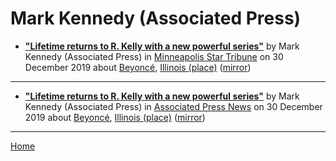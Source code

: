 # Mark Kennedy (Associated Press)

 - [**"Lifetime returns to R. Kelly with a new powerful series"**](http://www.startribune.com/lifetime-returns-to-r-kelly-with-a-new-powerful-series/566568672/) by Mark Kennedy (Associated Press) in [Minneapolis Star Tribune](http://www.startribune.com/) on 30 December 2019 about [Beyoncé](../../../topics/beyonc/index.md), [Illinois (place)](../../../topics/place/illinois/index.md) ([mirror](https://web.archive.org/web/*/http://www.startribune.com/lifetime-returns-to-r-kelly-with-a-new-powerful-series/566568672/))

----

 - [**"Lifetime returns to R. Kelly with a new powerful series"**](https://apnews.com/76d4ff162e58196357641dbdbb5cbf07) by Mark Kennedy (Associated Press) in [Associated Press News](https://apnews.com/) on 30 December 2019 about [Beyoncé](../../../topics/beyonc/index.md), [Illinois (place)](../../../topics/place/illinois/index.md) ([mirror](https://web.archive.org/web/*/https://apnews.com/76d4ff162e58196357641dbdbb5cbf07))

----

[Home](../)
